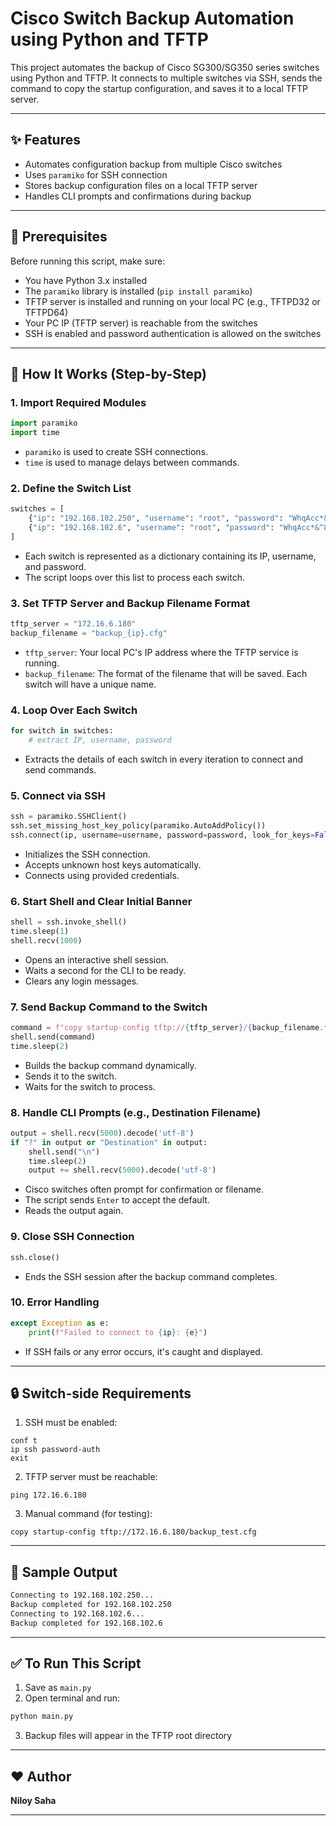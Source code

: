 
# Cisco Switch Backup Automation using Python and TFTP

This project automates the backup of Cisco SG300/SG350 series switches using Python and TFTP. It connects to multiple switches via SSH, sends the command to copy the startup configuration, and saves it to a local TFTP server.

---

## ✨ Features

- Automates configuration backup from multiple Cisco switches  
- Uses `paramiko` for SSH connection  
- Stores backup configuration files on a local TFTP server  
- Handles CLI prompts and confirmations during backup

---

## 🚀 Prerequisites

Before running this script, make sure:

- You have Python 3.x installed  
- The `paramiko` library is installed (`pip install paramiko`)  
- TFTP server is installed and running on your local PC (e.g., TFTPD32 or TFTPD64)  
- Your PC IP (TFTP server) is reachable from the switches  
- SSH is enabled and password authentication is allowed on the switches

---

## 🔧 How It Works (Step-by-Step)

### 1. **Import Required Modules**
```python
import paramiko
import time
```
- `paramiko` is used to create SSH connections.  
- `time` is used to manage delays between commands.

### 2. **Define the Switch List**
```python
switches = [
    {"ip": "192.168.102.250", "username": "root", "password": "WhqAcc*&^8u7y"},
    {"ip": "192.168.102.6", "username": "root", "password": "WhqAcc*&^8u7y"}
]
```
- Each switch is represented as a dictionary containing its IP, username, and password.  
- The script loops over this list to process each switch.

### 3. **Set TFTP Server and Backup Filename Format**
```python
tftp_server = "172.16.6.180"
backup_filename = "backup_{ip}.cfg"
```
- `tftp_server`: Your local PC's IP address where the TFTP service is running.  
- `backup_filename`: The format of the filename that will be saved. Each switch will have a unique name.

### 4. **Loop Over Each Switch**
```python
for switch in switches:
    # extract IP, username, password
```
- Extracts the details of each switch in every iteration to connect and send commands.

### 5. **Connect via SSH**
```python
ssh = paramiko.SSHClient()
ssh.set_missing_host_key_policy(paramiko.AutoAddPolicy())
ssh.connect(ip, username=username, password=password, look_for_keys=False)
```
- Initializes the SSH connection.  
- Accepts unknown host keys automatically.  
- Connects using provided credentials.

### 6. **Start Shell and Clear Initial Banner**
```python
shell = ssh.invoke_shell()
time.sleep(1)
shell.recv(1000)
```
- Opens an interactive shell session.  
- Waits a second for the CLI to be ready.  
- Clears any login messages.

### 7. **Send Backup Command to the Switch**
```python
command = f"copy startup-config tftp://{tftp_server}/{backup_filename.format(ip=ip)}\n"
shell.send(command)
time.sleep(2)
```
- Builds the backup command dynamically.  
- Sends it to the switch.  
- Waits for the switch to process.

### 8. **Handle CLI Prompts (e.g., Destination Filename)**
```python
output = shell.recv(5000).decode('utf-8')
if "?" in output or "Destination" in output:
    shell.send("\n")
    time.sleep(2)
    output += shell.recv(5000).decode('utf-8')
```
- Cisco switches often prompt for confirmation or filename.  
- The script sends `Enter` to accept the default.  
- Reads the output again.

### 9. **Close SSH Connection**
```python
ssh.close()
```
- Ends the SSH session after the backup command completes.

### 10. **Error Handling**
```python
except Exception as e:
    print(f"Failed to connect to {ip}: {e}")
```
- If SSH fails or any error occurs, it's caught and displayed.

---

## 🔒 Switch-side Requirements

1. SSH must be enabled:
```shell
conf t
ip ssh password-auth
exit
```

2. TFTP server must be reachable:
```shell
ping 172.16.6.180
```

3. Manual command (for testing):
```shell
copy startup-config tftp://172.16.6.180/backup_test.cfg
```

---

## 📁 Sample Output
```bash
Connecting to 192.168.102.250...
Backup completed for 192.168.102.250
Connecting to 192.168.102.6...
Backup completed for 192.168.102.6
```

---

## ✅ To Run This Script

1. Save as `main.py`  
2. Open terminal and run:
```bash
python main.py
```
3. Backup files will appear in the TFTP root directory

---

## ❤️ Author

**Niloy Saha**  

---

